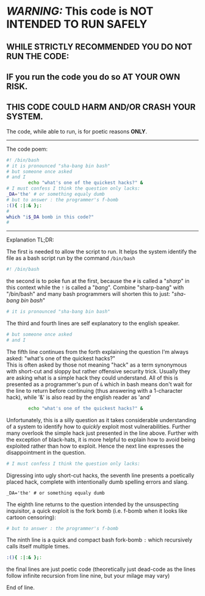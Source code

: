 *WARNING:* This code is NOT INTENDED TO RUN SAFELY
==================================================

**WHILE STRICTLY RECOMMENDED YOU DO NOT RUN THE CODE:**
------------------------------------------------------

IF you run the code you do so AT YOUR OWN RISK.
-----------------------------------------------

THIS CODE COULD HARM AND/OR CRASH YOUR SYSTEM.
----------------------------------------------

The code, while able to run, is for poetic reasons **ONLY**.

---

The code poem:
```bash
#! /bin/bash
# it is pronounced "sha-bang bin bash"
# but someone once asked
# and I
        echo "what's one of the quickest hacks?" &
# I must confess I think the question only lacks:
_DA='the' # or something equaly dumb
# but to answer : the programmer's f-bomb
:(){ :|:& };:
# 
which "i$_DA bomb in this code?"
# 
```

---

Explanation TL;DR:

The first is needed to allow the script to run. It helps the system identify the file as a bash script run by the command ``/bin/bash``

```bash
#! /bin/bash
```

the second is to poke fun at the first, because the ``#`` is called a "_sharp_" in this context while the ``!`` is called a "_bang_". Combine "sharp-bang" with "/bin/bash" and many bash programmers will shorten this to just: "_sha-bang bin bash_"

```bash
# it is pronounced "sha-bang bin bash"
```

The third and fourth lines are self explanatory to the english speaker.

```bash
# but someone once asked
# and I
```

The fifth line continues from the forth explaining the question I'm always asked: "what's one of the quickest hacks?"  
This is often asked by those not meaning "hack" as a term synonymous with short-cut and sloppy but rather offensive security trick. Usually they are asking what is a simple hack they could understand. All of this is presented as a programmer's pun of ``&`` which in bash means don't wait for the line to return before continuing (thus answering with a 1-character hack), while '&' is also read by the english reader as 'and'

```bash
        echo "what's one of the quickest hacks?" &
```

Unfortunately, this is a silly question as it takes considerable understanding of a system to identify how to _quickly_ exploit most vulnerabilities. Further many overlook the simple hack just presented in the line above. Further with the exception of black-hats, it is more helpful to explain how to avoid being exploited rather than how to exploit. Hence the next line expresses the disappointment in the question.

```bash
# I must confess I think the question only lacks:
```

Digressing into ugly short-cut hacks, the seventh line presents a poetically placed hack, complete with intentionally dumb spelling errors and slang.

```
_DA='the' # or something equaly dumb
```

The eighth line returns to the question intended by the unsuspecting inquisitor, a quick exploit is the fork bomb (i.e. f-bomb when it looks like cartoon censoring):

```bash
# but to answer : the programmer's f-bomb
```

The ninth line is a quick and compact bash fork-bomb ``:`` which recursively calls itself multiple times.

```bash
:(){ :|:& };:
```

the final lines are just poetic code (theoretically just dead-code as the lines follow infinite recursion from line nine, but your milage may vary)

End of line.
